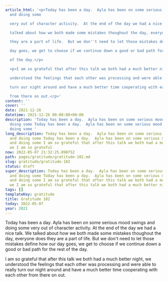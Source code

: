 ```yaml
---
article_html: '<p>Today has been a day.  Ayla has been on some serious mood swings
  and doing some

  very out of character activity.  At the end of the day we had a nice talk.  We

  talked about how we both made some mistakes thoughout the day, everyone does

  they are a part of life.  But we don''t need to let those mistakes define how our

  day goes, we get to choose if we continue down a good or bad path for the rest

  of the day.</p>

  <p>I am so grateful that after this talk we both had a much better night, we

  understood the feelings that each other was processing and were able to really

  turn our night around and have a much better time cooperating with each other

  from there on out.</p>'
content: ''
cover: ''
date: 2021-12-26
datetime: 2021-12-26 00:00:00+00:00
description: 'Today has been a day.  Ayla has been on some serious mood swings and
  doing some Today has been a day.  Ayla has been on some serious mood swings and
  doing some '
long_description: Today has been a day.  Ayla has been on some serious mood swings
  and doing some Today has been a day.  Ayla has been on some serious mood swings
  and doing some I am so grateful that after this talk we both had a much better night,
  we I am so grateful
now: 2022-05-07 21:32:25.890752
path: pages/gratitude/gratitude-102.md
slug: gratitude/gratitude-102
status: draft
super_description: Today has been a day.  Ayla has been on some serious mood swings
  and doing some Today has been a day.  Ayla has been on some serious mood swings
  and doing some I am so grateful that after this talk we both had a much better night,
  we I am so grateful that after this talk we both had a much better night, we
tags: []
templateKey: gratitude
title: Gratitude 102
today: 2022-05-07
year: 2021
---
```


Today has been a day.  Ayla has been on some serious mood swings and doing some
very out of character activity.  At the end of the day we had a nice talk.  We
talked about how we both made some mistakes thoughout the day, everyone does
they are a part of life.  But we don't need to let those mistakes define how our
day goes, we get to choose if we continue down a good or bad path for the rest
of the day.

I am so grateful that after this talk we both had a much better night, we
understood the feelings that each other was processing and were able to really
turn our night around and have a much better time cooperating with each other
from there on out.